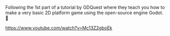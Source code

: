 Following the 1st part of a tutorial by GDQuest where they teach you how to make a very basic 2D platform game using the open-source engine Godot. 🙂

https://www.youtube.com/watch?v=Mc13Z2gboEk
